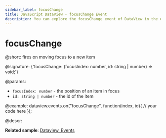 ```yaml
---
sidebar_label: focusChange
title: JavaScript DataView - focusChange Event 
description: You can explore the focusChange event of DataView in the documentation of the DHTMLX JavaScript UI library. Browse developer guides and API reference, try out code examples and live demos, and download a free 30-day evaluation version of DHTMLX Suite 7.
---
```


# focusChange

@short: fires on moving focus to a new item

@signature: {'focusChange: (focusIndex: number, id: string | number) => void;'}

@params:
- `focusIndex: number` - the position of an item in focus
- `id: string | number` - the id of the item

@example:
dataview.events.on("focusChange", function(index, id){
    // your code here
});

@descr:

**Related sample**: [Dataview. Events](https://snippet.dhtmlx.com/2d74uyoh)
